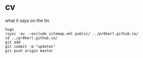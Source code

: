 # cv

what it says on the tin.

```
hugo
rsync -av --exclude sitemap.xml public/ ../pr8kerl.github.io/
cd ../pr8kerl.github.io/
git add .
git commit -m "updates"
git push origin master
```
